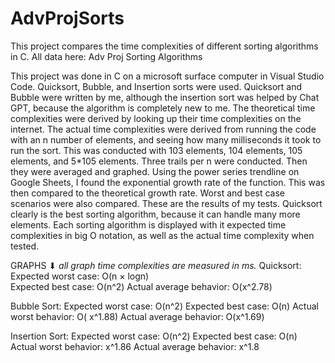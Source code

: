 # AdvProjSorts

This project compares the time complexities of different sorting algorithms in C.
All data here: Adv Proj Sorting Algorithms

This project was done in C on a microsoft surface computer in Visual Studio Code. Quicksort, Bubble, and Insertion sorts were used. Quicksort and Bubble were written by me, although the insertion sort was helped by Chat GPT, because the algorithm is completely new to me. The theoretical time complexities were derived by looking up their time complexities on the internet. The actual time complexities were derived from running the code with an n number of elements, and seeing how many milliseconds it took to run the sort. This was conducted with 103 elements, 104 elements, 105 elements, and 5*105 elements. Three trails per n were conducted. Then they were averaged and graphed. Using the power series trendline on Google Sheets, I found the exponential growth rate of the function. This was then compared to the theoretical growth rate. 
 Worst and best case scenarios were also compared. 
These are the results of my tests. Quicksort clearly is the best sorting algorithm, because it can handle many more elements. Each sorting algorithm is displayed with it expected time complexities in big O notation, as well as the actual time complexity when tested.




GRAPHS ⬇
*all graph time complexities are measured in ms.*
Quicksort:
Expected worst case: O(n × logn)	
Expected best case: O(n^2)
Actual average behavior: O(x^2.78)


Bubble Sort:
Expected worst case: O(n^2)
Expected best case: O(n)
Actual worst behavior: O( x^1.88)
Actual average behavior: O(x^1.69)


Insertion Sort:
Expected worst case: O(n^2)	
Expected best case:  O(n)
Actual worst behavior: x^1.86
Actual average behavior: x^1.8



